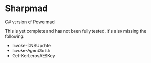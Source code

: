 # Sharpmad
C# version of Powermad

This is yet complete and has not been fully tested. It's also missing the following:
* Invoke-DNSUpdate   
* Invoke-AgentSmith  
* Get-KerberosAESKey


